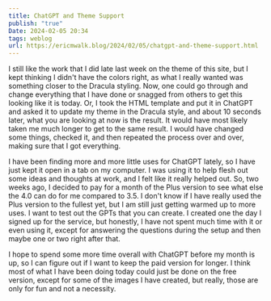 ```yaml
---
title: ChatGPT and Theme Support
publish: "true"
Date: 2024-02-05 20:34
tags: weblog
url: https://ericmwalk.blog/2024/02/05/chatgpt-and-theme-support.html
---
```


I still like the work that I did late last week on the theme of this site, but I kept thinking I didn't have the colors right, as what I really wanted was something closer to the Dracula styling. Now, one could go through and change everything that I have done or snagged from others to get this looking like it is today. Or, I took the HTML template and put it in ChatGPT and asked it to update my theme in the Dracula style, and about 10 seconds later, what you are looking at now is the result. It would have most likely taken me much longer to get to the same result. I would have changed some things, checked it, and then repeated the process over and over, making sure that I got everything.

I have been finding more and more little uses for ChatGPT lately, so I have just kept it open in a tab on my computer. I was using it to help flesh out some ideas and thoughts at work, and I felt like it really helped out. So, two weeks ago, I decided to pay for a month of the Plus version to see what else the 4.0 can do for me compared to 3.5. I don't know if I have really used the Plus version to the fullest yet, but I am still just getting warmed up to more uses. I want to test out the GPTs that you can create. I created one the day I signed up for the service, but honestly, I have not spent much time with it or even using it, except for answering the questions during the setup and then maybe one or two right after that.

I hope to spend some more time overall with ChatGPT before my month is up, so I can figure out if I want to keep the paid version for longer. I think most of what I have been doing today could just be done on the free version, except for some of the images I have created, but really, those are only for fun and not a necessity.
